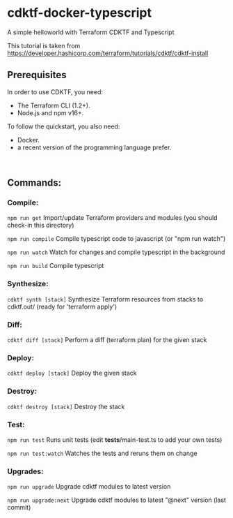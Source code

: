 # cdktf-docker-typescript
A simple helloworld with Terraform CDKTF and Typescript

This tutorial is taken from https://developer.hashicorp.com/terraform/tutorials/cdktf/cdktf-install

## Prerequisites
In order to use CDKTF, you need:

- The Terraform CLI (1.2+).
- Node.js and npm v16+.

To follow the quickstart, you also need:
- Docker.
- a recent version of the programming language prefer.
<br />

## Commands:

### Compile:
```npm run get``` Import/update Terraform providers and modules (you should check-in this directory)

```npm run compile``` Compile typescript code to javascript (or "npm run watch")

```npm run watch``` Watch for changes and compile typescript in the background

```npm run build``` Compile typescript

### Synthesize:
```cdktf synth [stack]```   Synthesize Terraform resources from stacks to cdktf.out/ (ready for 'terraform apply')

### Diff:
```cdktf diff [stack]```    Perform a diff (terraform plan) for the given stack

### Deploy:
```cdktf deploy [stack]```  Deploy the given stack

### Destroy:
```cdktf destroy [stack]``` Destroy the stack

### Test:
```npm run test```        Runs unit tests (edit __tests__/main-test.ts to add your own tests)

```npm run test:watch```  Watches the tests and reruns them on change

### Upgrades:
```npm run upgrade```        Upgrade cdktf modules to latest version

```npm run upgrade:next```   Upgrade cdktf modules to latest "@next" version (last commit)
